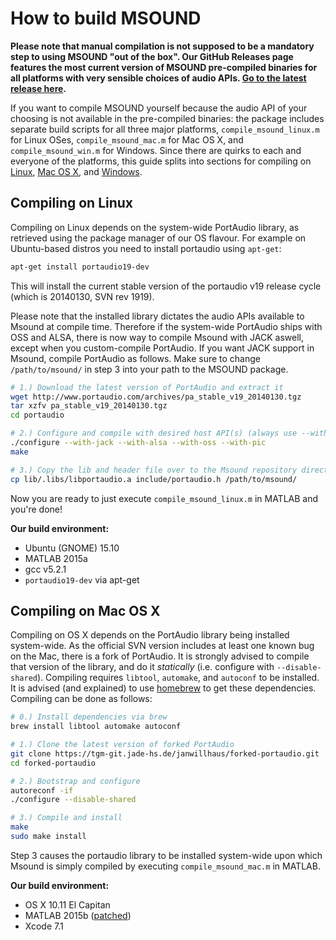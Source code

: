 # How to build MSOUND

**Please note that manual compilation is not supposed to be a mandatory step to using MSOUND "out of the box". Our GitHub Releases page features the most current version of MSOUND pre-compiled binaries for all platforms with very sensible choices of audio APIs. [Go to the latest release here](https://github.com/TGM-Oldenburg/Msound/releases/latest).**

If you want to compile MSOUND yourself because the audio API of your choosing is not available in the pre-compiled binaries: the package includes separate build scripts for all three major platforms, `compile_msound_linux.m` for Linux OSes, `compile_msound_mac.m` for Mac OS X, and `compile_msound_win.m` for Windows. Since there are quirks to each and everyone of the platforms, this guide splits into sections for compiling on [Linux](#compiling-on-linux), [Mac OS X](#compiling-on-mac-os-x), and [Windows](#compiling-on-windows).


## Compiling on Linux

Compiling on Linux depends on the system-wide PortAudio library, as retrieved using the package manager of our OS flavour. For example on Ubuntu-based distros you need to install portaudio using `apt-get`:

```bash
apt-get install portaudio19-dev
```

This will install the current stable version of the portaudio v19 release cycle (which is 20140130, SVN rev 1919).

Please note that the installed library dictates the audio APIs available to Msound at compile time. Therefore if the system-wide PortAudio ships with OSS and ALSA, there is now way to compile Msound with JACK aswell, except when you custom-compile PortAudio. If you want JACK support in Msound, compile PortAudio as follows. Make sure to change `/path/to/msound/` in step 3 into your path to the MSOUND package.

```bash
# 1.) Download the latest version of PortAudio and extract it
wget http://www.portaudio.com/archives/pa_stable_v19_20140130.tgz
tar xzfv pa_stable_v19_20140130.tgz
cd portaudio

# 2.) Configure and compile with desired host API(s) (always use --with-pic!)
./configure --with-jack --with-alsa --with-oss --with-pic
make

# 3.) Copy the lib and header file over to the Msound repository directory
cp lib/.libs/libportaudio.a include/portaudio.h /path/to/msound/
```

Now you are ready to just execute `compile_msound_linux.m` in MATLAB and you're done!

**Our build environment:**

* Ubuntu (GNOME) 15.10
* MATLAB 2015a
* gcc v5.2.1
* `portaudio19-dev` via apt-get



## Compiling on Mac OS X

Compiling on OS X depends on the PortAudio library being installed system-wide. As the official SVN version includes at least one known bug on the Mac, there is a fork of PortAudio. It is strongly advised to compile that version of the library, and do it *statically* (i.e. configure with `--disable-shared`). Compiling requires `libtool`, `automake`, and `autoconf` to be installed. It is advised (and explained) to use [homebrew](http://brew.sh/) to get these dependencies. Compiling can be done as follows:

```bash
# 0.) Install dependencies via brew
brew install libtool automake autoconf

# 1.) Clone the latest version of forked PortAudio
git clone https://tgm-git.jade-hs.de/janwillhaus/forked-portaudio.git
cd forked-portaudio

# 2.) Bootstrap and configure
autoreconf -if
./configure --disable-shared

# 3.) Compile and install
make
sudo make install
```

Step 3 causes the portaudio library to be installed system-wide upon which Msound is simply compiled by executing `compile_msound_mac.m` in MATLAB.

**Our build environment:**

* OS X 10.11 El Capitan
* MATLAB 2015b ([patched](http://www.mathworks.com/matlabcentral/answers/246507-why-can-t-mex-find-a-supported-compiler-in-matlab-r2015b-after-i-upgraded-to-xcode-7))
* Xcode 7.1

